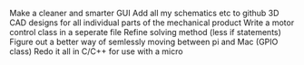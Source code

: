 Make a cleaner and smarter GUI
Add all my schematics etc to github
3D CAD designs for all individual parts of the mechanical product
Write a motor control class in a seperate file
Refine solving method (less if statements)
Figure out a better way of semlessly moving between pi and Mac (GPIO class)
Redo it all in C/C++ for use with a micro